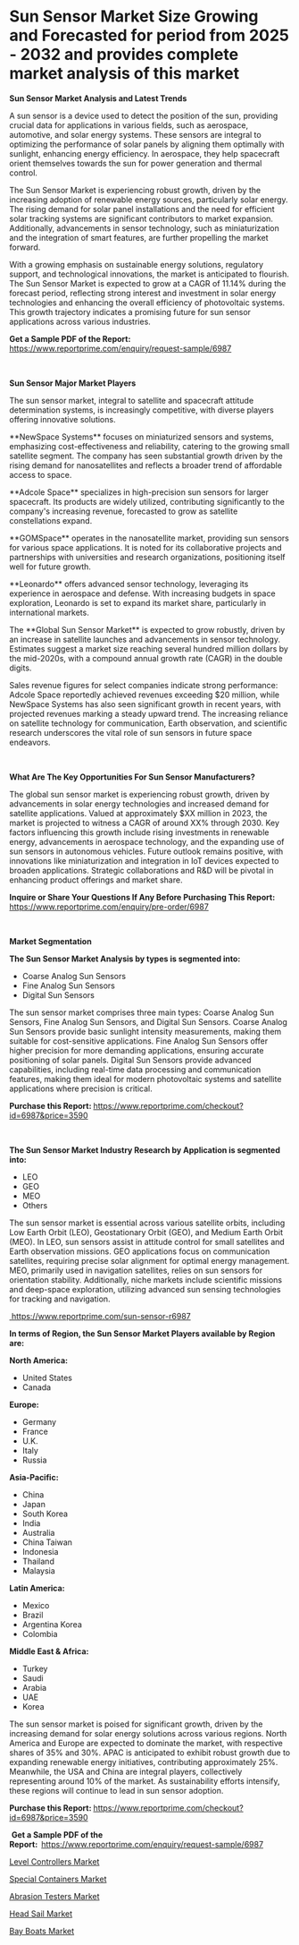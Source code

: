 <p><h1>Sun Sensor Market Size Growing and Forecasted for period from 2025 - 2032 and provides complete market analysis of this market</h1></p><p><strong>Sun Sensor Market Analysis and Latest Trends</strong></p>
<p><p>A sun sensor is a device used to detect the position of the sun, providing crucial data for applications in various fields, such as aerospace, automotive, and solar energy systems. These sensors are integral to optimizing the performance of solar panels by aligning them optimally with sunlight, enhancing energy efficiency. In aerospace, they help spacecraft orient themselves towards the sun for power generation and thermal control.</p><p>The Sun Sensor Market is experiencing robust growth, driven by the increasing adoption of renewable energy sources, particularly solar energy. The rising demand for solar panel installations and the need for efficient solar tracking systems are significant contributors to market expansion. Additionally, advancements in sensor technology, such as miniaturization and the integration of smart features, are further propelling the market forward.</p><p>With a growing emphasis on sustainable energy solutions, regulatory support, and technological innovations, the market is anticipated to flourish. The Sun Sensor Market is expected to grow at a CAGR of 11.14% during the forecast period, reflecting strong interest and investment in solar energy technologies and enhancing the overall efficiency of photovoltaic systems. This growth trajectory indicates a promising future for sun sensor applications across various industries.</p></p>
<p><strong>Get a Sample PDF of the Report:&nbsp;</strong> <a href="https://www.reportprime.com/enquiry/request-sample/6987?utm_campaign=3093&utm_medium=2&utm_source=Github&utm_content=ia&utm_term=19032025&utm_id=sun-sensor">https://www.reportprime.com/enquiry/request-sample/6987</a></p>
<p>&nbsp;</p>
<p><strong>Sun Sensor Major Market Players</strong></p>
<p><p>The sun sensor market, integral to satellite and spacecraft attitude determination systems, is increasingly competitive, with diverse players offering innovative solutions. </p><p>**NewSpace Systems** focuses on miniaturized sensors and systems, emphasizing cost-effectiveness and reliability, catering to the growing small satellite segment. The company has seen substantial growth driven by the rising demand for nanosatellites and reflects a broader trend of affordable access to space.</p><p>**Adcole Space** specializes in high-precision sun sensors for larger spacecraft. Its products are widely utilized, contributing significantly to the company's increasing revenue, forecasted to grow as satellite constellations expand. </p><p>**GOMSpace** operates in the nanosatellite market, providing sun sensors for various space applications. It is noted for its collaborative projects and partnerships with universities and research organizations, positioning itself well for future growth. </p><p>**Leonardo** offers advanced sensor technology, leveraging its experience in aerospace and defense. With increasing budgets in space exploration, Leonardo is set to expand its market share, particularly in international markets.</p><p>The **Global Sun Sensor Market** is expected to grow robustly, driven by an increase in satellite launches and advancements in sensor technology. Estimates suggest a market size reaching several hundred million dollars by the mid-2020s, with a compound annual growth rate (CAGR) in the double digits.</p><p>Sales revenue figures for select companies indicate strong performance: Adcole Space reportedly achieved revenues exceeding $20 million, while NewSpace Systems has also seen significant growth in recent years, with projected revenues marking a steady upward trend. The increasing reliance on satellite technology for communication, Earth observation, and scientific research underscores the vital role of sun sensors in future space endeavors.</p></p>
<p>&nbsp;</p>
<p><strong>What Are The Key Opportunities For Sun Sensor Manufacturers?</strong></p>
<p><p>The global sun sensor market is experiencing robust growth, driven by advancements in solar energy technologies and increased demand for satellite applications. Valued at approximately $XX million in 2023, the market is projected to witness a CAGR of around XX% through 2030. Key factors influencing this growth include rising investments in renewable energy, advancements in aerospace technology, and the expanding use of sun sensors in autonomous vehicles. Future outlook remains positive, with innovations like miniaturization and integration in IoT devices expected to broaden applications. Strategic collaborations and R&D will be pivotal in enhancing product offerings and market share.</p></p>
<p><strong>Inquire or Share Your Questions If Any Before Purchasing This Report:</strong> <a href="https://www.reportprime.com/enquiry/pre-order/6987?utm_campaign=3093&utm_medium=2&utm_source=Github&utm_content=ia&utm_term=19032025&utm_id=sun-sensor">https://www.reportprime.com/enquiry/pre-order/6987</a></p>
<p>&nbsp;</p>
<p><strong>Market Segmentation</strong></p>
<p><strong>The Sun Sensor Market Analysis by types is segmented into:</strong></p>
<p><ul><li>Coarse Analog Sun Sensors</li><li>Fine Analog Sun Sensors</li><li>Digital Sun Sensors</li></ul></p>
<p><p>The sun sensor market comprises three main types: Coarse Analog Sun Sensors, Fine Analog Sun Sensors, and Digital Sun Sensors. Coarse Analog Sun Sensors provide basic sunlight intensity measurements, making them suitable for cost-sensitive applications. Fine Analog Sun Sensors offer higher precision for more demanding applications, ensuring accurate positioning of solar panels. Digital Sun Sensors provide advanced capabilities, including real-time data processing and communication features, making them ideal for modern photovoltaic systems and satellite applications where precision is critical.</p></p>
<p><strong>Purchase this Report:&nbsp;</strong><a href="https://www.reportprime.com/checkout?id=6987&price=3590&utm_campaign=3093&utm_medium=2&utm_source=Github&utm_content=ia&utm_term=19032025&utm_id=sun-sensor">https://www.reportprime.com/checkout?id=6987&price=3590</a></p>
<p>&nbsp;</p>
<p><strong>The Sun Sensor Market Industry Research by Application is segmented into:</strong></p>
<p><ul><li>LEO</li><li>GEO</li><li>MEO</li><li>Others</li></ul></p>
<p><p>The sun sensor market is essential across various satellite orbits, including Low Earth Orbit (LEO), Geostationary Orbit (GEO), and Medium Earth Orbit (MEO). In LEO, sun sensors assist in attitude control for small satellites and Earth observation missions. GEO applications focus on communication satellites, requiring precise solar alignment for optimal energy management. MEO, primarily used in navigation satellites, relies on sun sensors for orientation stability. Additionally, niche markets include scientific missions and deep-space exploration, utilizing advanced sun sensing technologies for tracking and navigation.</p></p>
<p><a href="https://www.reportprime.com/sun-sensor-r6987?utm_campaign=3093&utm_medium=2&utm_source=Github&utm_content=ia&utm_term=19032025&utm_id=sun-sensor">&nbsp;https://www.reportprime.com/sun-sensor-r6987</a></p>
<p><strong>In terms of Region, the Sun Sensor Market Players available by Region are:</strong></p>
<p>
    <p> <strong> North America: </strong>
        <ul>
            <li>United States</li>
            <li>Canada</li>
        </ul>
        </p> 
    <p> <strong> Europe: </strong>
        <ul>
            <li>Germany</li>
            <li>France</li>
            <li>U.K.</li>
            <li>Italy</li>
            <li>Russia</li>
        </ul>
        </p> 
    <p> <strong> Asia-Pacific: </strong>
        <ul>
            <li>China</li>
            <li>Japan</li>
            <li>South Korea</li>
            <li>India</li>
            <li>Australia</li>
            <li>China Taiwan</li>
            <li>Indonesia</li>
            <li>Thailand</li>
            <li>Malaysia</li>
        </ul>
        </p> 
    <p> <strong> Latin America: </strong>
        <ul>
            <li>Mexico</li>
            <li>Brazil</li>
            <li>Argentina Korea</li>
            <li>Colombia</li>
        </ul>
        </p> 
    <p> <strong> Middle East & Africa: </strong>
        <ul>
            <li>Turkey</li>
            <li>Saudi</li>
            <li>Arabia</li>
            <li>UAE</li>
            <li>Korea</li>
        </ul>
    </p>
    </p>
<p><p>The sun sensor market is poised for significant growth, driven by the increasing demand for solar energy solutions across various regions. North America and Europe are expected to dominate the market, with respective shares of 35% and 30%. APAC is anticipated to exhibit robust growth due to expanding renewable energy initiatives, contributing approximately 25%. Meanwhile, the USA and China are integral players, collectively representing around 10% of the market. As sustainability efforts intensify, these regions will continue to lead in sun sensor adoption.</p></p>
<p><strong>Purchase this Report: </strong><a href="https://www.reportprime.com/checkout?id=6987&price=3590&utm_campaign=3093&utm_medium=2&utm_source=Github&utm_content=ia&utm_term=19032025&utm_id=sun-sensor">https://www.reportprime.com/checkout?id=6987&price=3590</a></p>
<p>&nbsp;<strong>Get a Sample PDF of the Report:&nbsp;&nbsp;</strong><a href="https://www.reportprime.com/enquiry/request-sample/6987?utm_campaign=3093&utm_medium=2&utm_source=Github&utm_content=ia&utm_term=19032025&utm_id=sun-sensor">https://www.reportprime.com/enquiry/request-sample/6987</a></p>
<p><strong></strong></p>
<p><p><a href="https://www.linkedin.com/pulse/level-controllers-market-research-report-pertinent-information-pcfyf?utm_campaign=3093&utm_medium=2&utm_source=Github&utm_content=ia&utm_term=19032025&utm_id=sun-sensor">Level Controllers Market</a></p><p><a href="https://www.linkedin.com/pulse/special-containers-market-size-projected-grow-cagr-114-from-aghae?utm_campaign=3093&utm_medium=2&utm_source=Github&utm_content=ia&utm_term=19032025&utm_id=sun-sensor">Special Containers Market</a></p><p><a href="https://www.linkedin.com/pulse/comprehensive-overview-abrasion-testers-market-projected-2fbee?utm_campaign=3093&utm_medium=2&utm_source=Github&utm_content=ia&utm_term=19032025&utm_id=sun-sensor">Abrasion Testers Market</a></p><p><a href="https://www.linkedin.com/pulse/remarkable-cagr-108-research-thoroughly-analyzes-value-ucvge?utm_campaign=3093&utm_medium=2&utm_source=Github&utm_content=ia&utm_term=19032025&utm_id=sun-sensor">Head Sail Market</a></p><p><a href="https://www.linkedin.com/pulse/bay-boats-market-analysis-report-driving-forces-key-players-z7lye?utm_campaign=3093&utm_medium=2&utm_source=Github&utm_content=ia&utm_term=19032025&utm_id=sun-sensor">Bay Boats Market</a></p></p>
